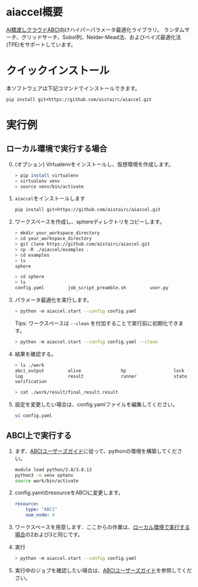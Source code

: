 # aiaccel概要
[AI橋渡しクラウドABCI](https://abci.ai/)向けハイパーパラメータ最適化ライブラリ。
ランダムサーチ、グリッドサーチ、Sobol列、Nelder-Mead法、およびベイズ最適化法 (TPE)をサポートしています。

# クイックインストール
本ソフトウェアは下記コマンドでインストールできます。
~~~bash
pip install git+https://github.com/aistairc/aiaccel.git
~~~

# 実行例
## ローカル環境で実行する場合

0. (オプション) Virtualenvをインストールし、仮想環境を作成します。
    ~~~bash
    > pip install virtualenv
    > virtualenv venv
    > source venv/bin/activate
    ~~~

1. `aiaccel`をインストールします
    ~~~bash
    pip install git+https://github.com/aistairc/aiaccel.git 
    ~~~


2. ワークスペースを作成し、sphereディレクトリをコピーします。
    ~~~bash
    > mkdir your_workspace_directory
    > cd your_workspace_directory
    > git clone https://github.com/aistairc/aiaccel.git 
    > cp -R ./aiaccel/examples .
    > cd examples
    > ls
    sphere

    > cd sphere
    > ls
    config.yaml         job_script_preamble.sh         user.py
    ~~~

3. パラメータ最適化を実行します。
    ~~~bash
    > python -m aiaccel.start --config config.yaml
    ~~~

    Tips: ワークスペースは `--clean` を付加することで実行前に初期化できます。
    ~~~bash
    > python -m aiaccel.start --config config.yaml --clean
    ~~~

4. 結果を確認する。
    ~~~bash
    > ls ./work
    abci_output         alive               hp                  lock
    log                 result              runner              state
    verification

    > cat ./work/result/final_result.result
    ~~~

5. 設定を変更したい場合は、config.yamlファイルを編集してください。
    ~~~bash
    vi config.yaml
    ~~~

## ABCI上で実行する
1. まず、[ABCIユーザーズガイド](https://docs.abci.ai/ja/python)に従って、pythonの環境を構築してください。
    ~~~bash
    module load python/3.8/3.8.13
    python3 -m venv optenv
    source work/bin/activate
    ~~~

2. config.yamlのresourceをABCIに変更します。
    ```yaml
    resource:
        type: "ABCI"
        num_node: 4
    ```

3. ワークスペースを用意します．ここからの作業は、[ローカル環境で実行する場合](https://github.com/aistairc/aiaccel/blob/main/README_JP.md#%E3%83%AD%E3%83%BC%E3%82%AB%E3%83%AB%E7%92%B0%E5%A2%83%E3%81%A7%E5%AE%9F%E8%A1%8C%E3%81%99%E3%82%8B%E5%A0%B4%E5%90%88)の2および3と同じです。

4. 実行
    ~~~bash
    > python -m aiaccel.start --config config.yaml
    ~~~

5. 実行中のジョブを確認したい場合は、[ABCIユーザーズガイド](https://docs.abci.ai/ja/)を参照してください。
